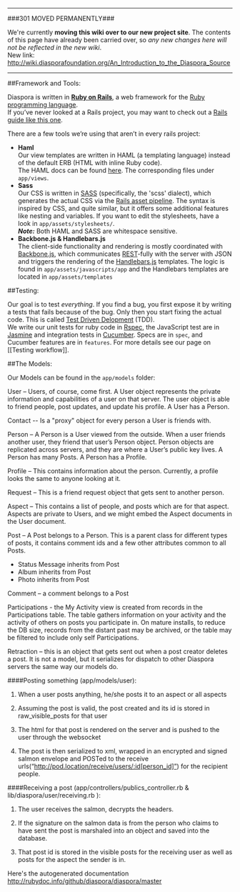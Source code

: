 ----

###301 MOVED PERMANENTLY###

We're currently **moving this wiki over to our new project site**. The contents of this page have  already been carried over, so _any new changes here will not be reflected in the new wiki_.  
New link: http://wiki.diasporafoundation.org/An_Introduction_to_the_Diaspora_Source

----

##Framework and Tools:

Diaspora is written in **[Ruby on Rails][ror]**, a web framework for the [Ruby programming language][ruby].  
If you’ve never looked at a Rails project, you may want to check out a [Rails guide like this one][ror-getting-started].

There are a few tools we’re using that aren’t in every rails project: 

* **Haml**  
  Our view templates are written in HAML (a templating language) instead of the default ERB (HTML with inline Ruby code).  
  The HAML docs can be found [here][haml]. The corresponding files under `app/views`.
* **Sass**  
  Our CSS is written in [SASS] (specifically, the 'scss' dialect), which generates the actual CSS 
  via the [Rails asset pipeline][asset-pipeline].
  The syntax is inspired by CSS, and quite similar, but it offers some additional features like nesting and variables.
  If you want to edit the stylesheets, have a look in `app/assets/stylesheets/`.  
  ***Note:*** Both HAML and SASS are whitespace sensitive.
* **Backbone.js & Handlebars.js**  
  The client-side functionality and rendering is mostly coordinated with [Backbone.js][backbone], 
  which communicates [REST]-fully with the server with JSON and triggers the rendering of the 
  [Handlebars.js][handlebars] templates. The logic is found in `app/assets/javascripts/app` and the Handlebars
  templates are located in `app/assets/templates`

[ruby]: http://www.ruby-lang.org
[ror]: http://rubyonrails.org/
[ror-getting-started]: http://guides.rubyonrails.org/getting_started.html
[asset-pipeline]: http://guides.rubyonrails.org/asset_pipeline.html
[haml]: http://haml-lang.com/docs.html
[sass]: http://sass-lang.com/docs.html
[backbone]: http://documentcloud.github.com/backbone/
[rest]: https://en.wikipedia.org/wiki/Representational_state_transfer
[handlebars]: http://handlebarsjs.com/

##Testing:

Our goal is to test *everything*. If you find a bug, you first expose it by writing a tests that fails because of the bug. Only then you start fixing the actual code. This is called [Test Driven Delopment][tdd] (TDD).  
We write our unit tests for ruby code in [Rspec], the JavaScript test are in [Jasmine] and integration tests in [Cucumber]. Specs are in `spec`, and Cucumber features are in `features`. For more details see our page on [[Testing workflow]].

[tdd]: https://en.wikipedia.org/wiki/Test-driven_development
[rspec]: http://blog.davidchelimsky.net/2007/05/14/an-introduction-to-rspec-part-i/
[jasmine]: http://pivotal.github.com/jasmine/
[cucumber]: http://rubylearning.com/blog/2010/10/05/outside-in-development/

##The Models:

Our Models can be found in the `app/models` folder:

User – Users, of course, come first.   A User object represents the private information and capabilities of a user on that server.  The user object is able to friend people, post updates, and update his profile.  A User has a Person.

Contact -- Is a "proxy" object for every person a User is friends with.

Person – A Person is a User viewed from the outside.  When a user friends another user, they friend that user’s Person object.  Person objects are replicated across servers, and they are where a User’s public key lives.  A Person has many Posts.  A Person has a Profile.

Profile – This contains information about the person. Currently, a profile looks the same to anyone looking at it.

Request – This is a friend request object that gets sent to another person.

Aspect – This contains a list of people, and posts which are for that aspect.  Aspects are private to Users, and we might embed the Aspect documents in the User document.

Post – A Post belongs to a Person.  This is a parent class for different types of posts, it contains comment ids and a few other attributes common to all Posts.

- Status Message inherits from Post
- Album inherits from Post
- Photo inherits from Post

Comment – a comment belongs to a Post

Participations - the My Activity view is created from records in the Participations table. The table gathers information on your activity and the activity of others on posts you participate in. On mature installs, to reduce the DB size, records from the distant past may be archived, or the table may be filtered to include only self Participations.       

Retraction – this is an object that gets sent out when a post creator deletes a post.  It is not a model, but it serializes for dispatch to other Diaspora servers the same way our models do.


####Posting something (app/models/user):

1) When a user posts anything, he/she posts it to an aspect or all aspects

2) Assuming the post is valid, the post created and its id is stored in raw_visible_posts for that user

3) The html for that post is rendered on the server and is pushed to the user through the websocket

4) The post is then serialized to xml, wrapped in an encrypted and signed salmon envelope and POSTed to the receive urls(“http://pod.location/receive/users/:id[person_id]”) for the recipient people.
  
####Receiving a post (app/controllers/publics_controller.rb & lib/diaspora/user/receiving.rb ):

1) The user receives the salmon, decrypts the headers.

2) If the signature on the salmon data is from the person who claims to have sent the post is marshaled into an object and saved into the database.

3) That post id is stored in the visible posts for the receiving user as well as posts for the aspect the sender is in.


Here's the autogenerated documentation  http://rubydoc.info/github/diaspora/diaspora/master